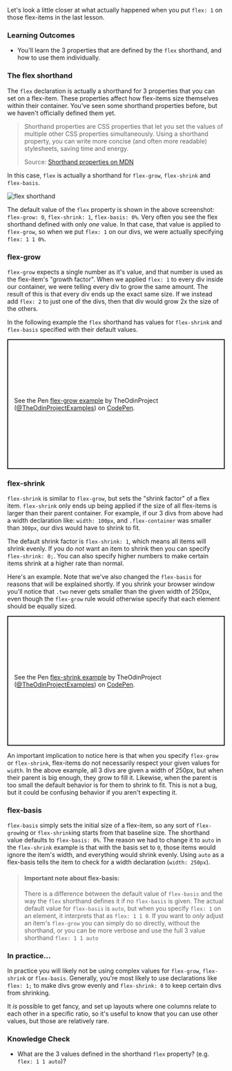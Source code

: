 Let's look a little closer at what actually happened when you put `flex: 1` on those flex-items in the last lesson.

### Learning Outcomes
* You'll learn the 3 properties that are defined by the `flex` shorthand, and how to use them individually.

### The flex shorthand

The `flex` declaration is actually a shorthand for 3 properties that you can set on a flex-item. These properties affect how flex-items size themselves within their container. You've seen some shorthand properties before, but we haven't officially defined them yet.

> Shorthand properties are CSS properties that let you set the values of multiple other CSS properties simultaneously. Using a shorthand property, you can write more concise (and often more readable) stylesheets, saving time and energy.
>
> Source: [Shorthand properties on MDN](https://developer.mozilla.org/en-US/docs/Web/CSS/Shorthand_properties)

In this case, `flex` is actually a shorthand for `flex-grow`, `flex-shrink` and `flex-basis`.

![flex shorthand](https://cdn.statically.io/gh/TheOdinProject/curriculum/495704c6eb6bf33bc927534f231533a82b27b2ac/html_css/v2/foundations/flexbox/imgs/10.png)

The default value of the `flex` property is shown in the above screenshot: `flex-grow: 0`, `flex-shrink: 1`, `flex-basis: 0%`. Very often you see the flex shorthand defined with only _one_ value. In that case, that value is applied to `flex-grow`, so when we put `flex: 1` on our divs, we were actually specifying `flex: 1 1 0%`.

### flex-grow

`flex-grow` expects a single number as it's value, and that number is used as the flex-item's "growth factor". When we applied `flex: 1` to every div inside our container, we were telling every div to grow the same amount. The result of this is that every div ends up the exact same size. If we instead add `flex: 2` to just one of the divs, then that div would grow 2x the size of the others.

In the following example the `flex` shorthand has values for `flex-shrink` and `flex-basis` specified with their default values.

<p class="codepen" data-height="300" data-default-tab="html,result" data-slug-hash="YzQqvgK" data-editable="true" data-user="TheOdinProjectExamples" style="height: 300px; box-sizing: border-box; display: flex; align-items: center; justify-content: center; border: 2px solid; margin: 1em 0; padding: 1em;">
  <span>See the Pen <a href="https://codepen.io/TheOdinProjectExamples/pen/YzQqvgK">
  flex-grow example</a> by TheOdinProject (<a href="https://codepen.io/TheOdinProjectExamples">@TheOdinProjectExamples</a>)
  on <a href="https://codepen.io">CodePen</a>.</span>
</p>
<script async src="https://cpwebassets.codepen.io/assets/embed/ei.js"></script>

### flex-shrink

`flex-shrink` is similar to `flex-grow`, but sets the "shrink factor" of a flex item. `flex-shrink` only ends up being applied if the size of all flex-items is larger than their parent container. For example, if our 3 divs from above had a width declaration like: `width: 100px`, and `.flex-container` was smaller than `300px`, our divs would have to shrink to fit.

The default shrink factor is `flex-shrink: 1`, which means all items will shrink evenly. If you do _not_ want an item to shrink then you can specify `flex-shrink: 0;`. You can also specify higher numbers to make certain items shrink at a higher rate than normal.

Here's an example. Note that we've also changed the `flex-basis` for reasons that will be explained shortly. If you shrink your browser window you'll notice that `.two` never gets smaller than the given width of 250px, even though the `flex-grow` rule would otherwise specify that each element should be equally sized.

<p class="codepen" data-height="300" data-default-tab="html,result" data-slug-hash="JjJXZVz" data-editable="true" data-user="TheOdinProjectExamples" style="height: 300px; box-sizing: border-box; display: flex; align-items: center; justify-content: center; border: 2px solid; margin: 1em 0; padding: 1em;">
  <span>See the Pen <a href="https://codepen.io/TheOdinProjectExamples/pen/JjJXZVz">
  flex-shrink example</a> by TheOdinProject (<a href="https://codepen.io/TheOdinProjectExamples">@TheOdinProjectExamples</a>)
  on <a href="https://codepen.io">CodePen</a>.</span>
</p>
<script async src="https://cpwebassets.codepen.io/assets/embed/ei.js"></script>

An important implication to notice here is that when you specify `flex-grow` or `flex-shrink`, flex-items do not necessarily respect your given values for `width`. In the above example, all 3 divs are given a width of 250px, but when their parent is big enough, they grow to fill it. Likewise, when the parent is too small the default behavior is for them to shrink to fit. This is not a bug, but it could be confusing behavior if you aren't expecting it.

### flex-basis

`flex-basis` simply sets the initial size of a flex-item, so any sort of `flex-grow`ing or `flex-shrink`ing starts from that baseline size. The shorthand value defaults to `flex-basis: 0%`. The reason we had to change it to `auto` in the `flex-shrink` example is that with the basis set to `0`, those items would ignore the item's width, and everything would shrink evenly. Using `auto` as a flex-basis tells the item to check for a width declaration (`width: 250px`).

> #### Important note about flex-basis:
> There is a difference between the default value of `flex-basis` and the way the `flex` shorthand defines it if no `flex-basis` is given. The actual default value for `flex-basis` is `auto`, but when you specify `flex: 1` on an element, it interprets that as `flex: 1 1 0`. If you want to _only_ adjust an item's `flex-grow` you can simply do so directly, without the shorthand, or you can be more verbose and use the full 3 value shorthand `flex: 1 1 auto`

### In practice...

In practice you will likely not be using complex values for `flex-grow`, `flex-shrink` or `flex-basis`. Generally, you're most likely to use declarations like `flex: 1;` to make divs grow evenly and `flex-shrink: 0` to keep certain divs from shrinking.

It _is_ possible to get fancy, and set up layouts where one columns relate to each other in a specific ratio, so it's useful to know that you can use other values, but those are relatively rare.

### Knowledge Check
* What are the 3 values defined in the shorthand `flex` property? (e.g. `flex: 1 1 auto`)?
